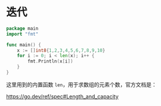 # 迭代

<div class="run"></div>

```go
package main
import "fmt"

func main() {
    x := []int8{1,2,3,4,5,6,7,8,9,10}
    for i := 0; i < len(x); i++ {
        fmt.Println(x[i])
    }
}
```

这里用到的内置函数 `len`，用于求数组的元素个数，官方文档是：

<a href="https://go.dev/ref/spec#Length_and_capacity">https://go.dev/ref/spec#Length_and_capacity</a>